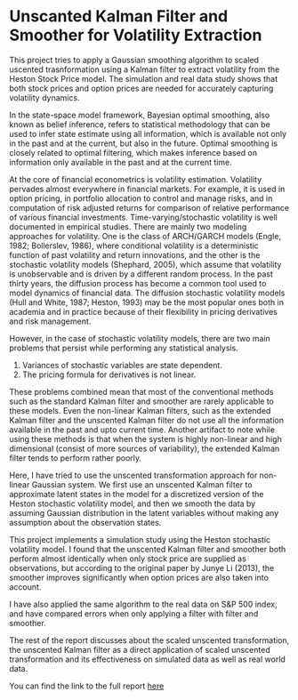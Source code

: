 # Unscanted Kalman Filter and Smoother for Volatility Extraction
  
This project tries to apply a Gaussian smoothing algorithm to scaled uscented trasnformation using a Kalman filter to extract volatility from the Heston Stock Price model. The simulation and real data study shows that both stock prices and option prices are needed for accurately capturing volatility dynamics.  
  
In the state-space model framework, Bayesian optimal smoothing, also known as belief inference, refers to statistical methodology that can be used to infer state estimate using all information, which is available not only in the past and at the current, but also in the future. Optimal smoothing is closely related to optimal filtering, which makes inference based on information only available in the past and at the current time.  
  
At the core of financial econometrics is volatility estimation. Volatility pervades almost everywhere in financial markets. For example, it is used in option pricing, in portfolio allocation to control and manage risks, and in computation of risk adjusted returns for comparison of relative performance of various financial investments. Time-varying/stochastic volatility is well documented in empirical studies. There are mainly two modeling approaches for volatility. One is the class of ARCH/GARCH models (Engle, 1982; Bollerslev, 1986), where conditional volatility is a deterministic function of past volatility and return innovations, and the other is the stochastic volatility models (Shephard, 2005), which assume that volatility is unobservable and is driven by a different random process. In the past thirty years, the diffusion process has become a common tool used to model dynamics of financial data. The diffusion stochastic volatility models (Hull and White, 1987; Heston, 1993) may be the most popular ones both in academia and in practice because of their flexibility in pricing derivatives and risk management.  
  
However, in the case of stochastic volatility models, there are two main problems that persist while performing any statistical analysis.  
1. Variances of stochastic variables are state dependent.  
2. The pricing formula for derivatives is not linear.  
  
These problems combined mean that most of the conventional methods such as the standard Kalman filter and smoother are rarely applicable to these models. Even the non-linear Kalman filters, such as the extended Kalman filter and the unscented Kalman filter do not use all the information available in the past and upto current time. Another artifact to note while using these methods is that when the system is highly non-linear and high dimensional (consist of more sources of variability), the extended Kalman filter tends to perform rather poorly.  
  
Here, I have tried to use the unscented transformation approach for non-linear Gaussian system. We first use an unscented Kalman filter to approximate latent states in the model for a discretized version of the Heston stochastic volatility model, and then we smooth the data by assuming Gaussian distribution in the latent variables without making any assumption about the observation states.  
  
This project implements a simulation study using the Heston stochastic volatility model. I found that the unscented Kalman filter and smoother both perform almost identically when only stock price are supplied as observations, but according to the original paper by Junye Li (2013), the smoother improves significantly when option prices are also taken into account.  
  
I have also applied the same algorithm to the real data on S&P 500 index, and have compared errors when only applying a filter with filter and smoother.  
  
The rest of the report discusses about the scaled unscented transformation, the unscented Kalman filter as a direct application of scaled unscented transformation and its effectiveness on simulated data as well as real world data.  

You can find the link to the full report [here]()
